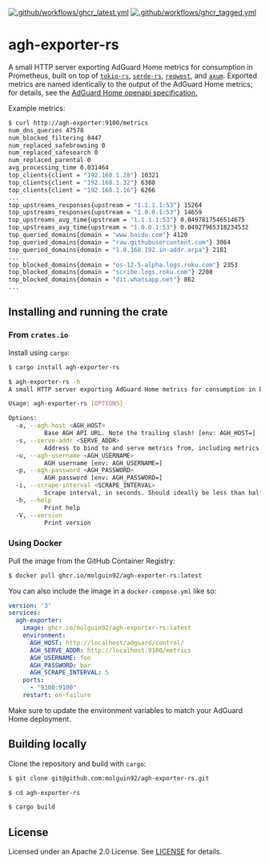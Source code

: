 [![.github/workflows/ghcr_latest.yml](https://github.com/molguin92/agh-exporter-rs/actions/workflows/ghcr_latest.yml/badge.svg)](https://github.com/molguin92/agh-exporter-rs/actions/workflows/ghcr_latest.yml)
[![.github/workflows/ghcr_tagged.yml](https://github.com/molguin92/agh-exporter-rs/actions/workflows/ghcr_tagged.yml/badge.svg)](https://github.com/molguin92/agh-exporter-rs/actions/workflows/ghcr_tagged.yml)


# agh-exporter-rs

A small HTTP server exporting AdGuard Home metrics for consumption in Prometheus, built on top of [`tokio-rs`](https://tokio.rs/), [`serde-rs`](https://serde.rs/), [`reqwest`](https://docs.rs/reqwest/latest/reqwest/), and [`axum`](https://docs.rs/axum/latest/axum/).
Exported metrics are named identically to the output of the AdGuard Home metrics; for details, see the [AdGuard Home openapi specification.](https://github.com/AdguardTeam/AdGuardHome/tree/master/openapi)

Example metrics:
```bash
$ curl http://agh-exporter:9100/metrics
num_dns_queries 47578
num_blocked_filtering 8447
num_replaced_safebrowsing 0
num_replaced_safesearch 0
num_replaced_parental 0
avg_processing_time 0.031464
top_clients{client = "192.168.1.28"} 10321
top_clients{client = "192.168.1.32"} 6308
top_clients{client = "192.168.1.16"} 6266
...
top_upstreams_responses{upstream = "1.1.1.1:53"} 15264
top_upstreams_responses{upstream = "1.0.0.1:53"} 14659
top_upstreams_avg_time{upstream = "1.1.1.1:53"} 0.0497817546514675
top_upstreams_avg_time{upstream = "1.0.0.1:53"} 0.04927965318234532
top_queried_domains{domain = "www.baidu.com"} 4120
top_queried_domains{domain = "raw.githubusercontent.com"} 3064
top_queried_domains{domain = "1.0.168.192.in-addr.arpa"} 2181
...
top_blocked_domains{domain = "os-12-5-alpha.logs.roku.com"} 2353
top_blocked_domains{domain = "scribe.logs.roku.com"} 2208
top_blocked_domains{domain = "dit.whatsapp.net"} 862
...
```

## Installing and running the crate

### From `crates.io`

Install using `cargo`:

```bash
$ cargo install agh-exporter-rs

$ agh-exporter-rs -h           
A small HTTP server exporting AdGuard Home metrics for consumption in Prometheus.

Usage: agh-exporter-rs [OPTIONS]

Options:
  -a, --agh-host <AGH_HOST>
          Base AGH API URL. Note the trailing slash! [env: AGH_HOST=] [default: http://localhost/control/]
  -s, --serve-addr <SERVE_ADDR>
          Address to bind to and serve metrics from, including metrics URL [env: AGH_SERVE_ADDR=] [default: http://0.0.0.0:9100/metrics]
  -u, --agh-username <AGH_USERNAME>
          AGH username [env: AGH_USERNAME=]
  -p, --agh-password <AGH_PASSWORD>
          AGH password [env: AGH_PASSWORD=]
  -i, --scrape-interval <SCRAPE_INTERVAL>
          Scrape interval, in seconds. Should ideally be less than half the Prometheus server scrape interval [env: AGH_SCRAPE_INTERVAL=] [default: 5]
  -h, --help
          Print help
  -V, --version
          Print version

```

### Using Docker

Pull the image from the GitHub Container Registry:

```bash
$ docker pull ghcr.io/molguin92/agh-exporter-rs:latest
```

You can also include the image in a `docker-compose.yml` like so:

```yaml
version: '3'
services:
  agh-exporter:
    image: ghcr.io/molguin92/agh-exporter-rs:latest
    environment:
      AGH_HOST: http://localhost/adguard/control/
      AGH_SERVE_ADDR: http://localhost:9100/metrics
      AGH_USERNAME: foo
      AGH_PASSWORD: bar
      AGH_SCRAPE_INTERVAL: 5
    ports:
      - "9100:9100"
    restart: on-failure
```

Make sure to update the environment variables to match your AdGuard Home deployment.

## Building locally

Clone the repository and build with `cargo`:

```bash
$ git clone git@github.com:molguin92/agh-exporter-rs.git

$ cd agh-exporter-rs

$ cargo build
```

## License

Licensed under an Apache 2.0 License.
See [LICENSE](LICENSE.md) for details.